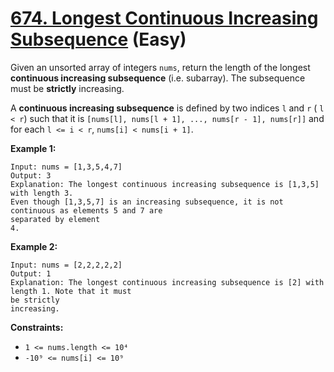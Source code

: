 # [674. Longest Continuous Increasing Subsequence][link] (Easy)

[link]: https://leetcode.com/problems/longest-continuous-increasing-subsequence/

Given an unsorted array of integers `nums`, return the length of the longest **continuous increasing
subsequence** (i.e. subarray). The subsequence must be **strictly** increasing.

A **continuous increasing subsequence** is defined by two indices `l` and `r` ( `l < r`) such that
it is `[nums[l], nums[l + 1], ..., nums[r - 1], nums[r]]` and for each `l <= i < r`, `nums[i] <
nums[i + 1]`.

**Example 1:**

```
Input: nums = [1,3,5,4,7]
Output: 3
Explanation: The longest continuous increasing subsequence is [1,3,5] with length 3.
Even though [1,3,5,7] is an increasing subsequence, it is not continuous as elements 5 and 7 are
separated by element
4.
```

**Example 2:**

```
Input: nums = [2,2,2,2,2]
Output: 1
Explanation: The longest continuous increasing subsequence is [2] with length 1. Note that it must
be strictly
increasing.
```

**Constraints:**

- `1 <= nums.length <= 10⁴`
- `-10⁹ <= nums[i] <= 10⁹`
